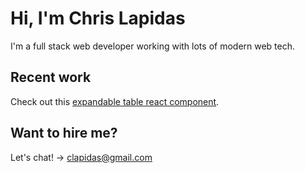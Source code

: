 # Hi, I'm Chris Lapidas
I'm a full stack web developer working with lots of modern web tech.

## Recent work
Check out this [expandable table react component](https://github.com/chrislapidas/react-expandable-rows).

## Want to hire me?
Let's chat! -> clapidas@gmail.com
